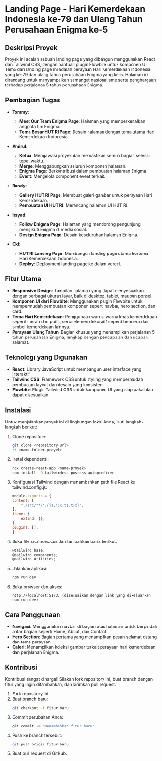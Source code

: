 # Landing Page - Hari Kemerdekaan Indonesia ke-79 dan Ulang Tahun Perusahaan Enigma ke-5

## Deskripsi Proyek
Proyek ini adalah sebuah landing page yang dibangun menggunakan React dan Tailwind CSS, dengan bantuan plugin Flowbite untuk komponen UI. Tema dari landing page ini adalah perayaan Hari Kemerdekaan Indonesia yang ke-79 dan ulang tahun perusahaan Enigma yang ke-5. Halaman ini dirancang untuk menyampaikan semangat nasionalisme serta penghargaan terhadap perjalanan 5 tahun perusahaan Enigma.

## Pembagian Tugas
- **Tommy**:
  - **Meet Our Team Enigma Page**: Halaman yang memperkenalkan anggota tim Enigma.
  - **Tema Besar HUT RI Page**: Desain halaman dengan tema utama Hari Kemerdekaan Indonesia.

- **Amirul**:
  - **Ketua**: Mengawasi proyek dan memastikan semua bagian selesai tepat waktu.
  - **Merge**: Menggabungkan seluruh komponen halaman.
  - **Enigma Page**: Berkontribusi dalam pembuatan halaman Enigma.
  - **Event**: Mengelola component event terkait.

- **Randy**:
  - **Gallery HUT RI Page**: Membuat galeri gambar untuk perayaan Hari Kemerdekaan.
  - **Pembuatan UI HUT RI**: Merancang halaman UI HUT RI.

- **Irsyad**:
  - **Follow Enigma Page**: Halaman yang mendorong pengunjung mengikuti Enigma di media sosial.
  - **Design Enigma Page**: Desain keseluruhan halaman Enigma.

- **Oki**:
  - **HUT RI Landing Page**: Membangun landing page utama bertema Hari Kemerdekaan Indonesia.
  - **Deploy**: Deployment landing page ke dalam vercel.



## Fitur Utama
- **Responsive Design**: Tampilan halaman yang dapat menyesuaikan dengan berbagai ukuran layar, baik di desktop, tablet, maupun ponsel.
- **Komponen UI dari Flowbite**: Menggunakan plugin Flowbite untuk mempermudah pembuatan komponen seperti navbar, hero section, dan card.
- **Tema Hari Kemerdekaan**: Penggunaan warna-warna khas kemerdekaan seperti merah dan putih, serta elemen dekoratif seperti bendera dan simbol kemerdekaan lainnya.
- **Perayaan Ulang Tahun**: Bagian khusus yang menampilkan perjalanan 5 tahun perusahaan Enigma, lengkap dengan pencapaian dan ucapan selamat.

## Teknologi yang Digunakan
- **React**: Library JavaScript untuk membangun user interface yang interaktif.
- **Tailwind CSS**: Framework CSS untuk styling yang mempermudah pembuatan layout dan desain yang konsisten.
- **Flowbite**: Plugin Tailwind CSS untuk komponen UI yang siap pakai dan dapat disesuaikan.

## Instalasi
Untuk menjalankan proyek ini di lingkungan lokal Anda, ikuti langkah-langkah berikut:

1. Clone repository:
    ```bash
    git clone <repository-url>
    cd <nama-folder-proyek>
    ```

2. Instal dependensi:
    ```bash
    npx create-react-app <nama-proyek>
    npm install -D tailwindcss postcss autoprefixer
    
    ```
3. Konfigurasi Tailwind dengan menambahkan path file React ke tailwind.config.js:
    
    ```javascript
    module.exports = {
    content: [
        "./src/**/*.{js,jsx,ts,tsx}",
    ],
    theme: {
        extend: {},
    },
    plugins: [],
    }
    ```

3. Buka file src/index.css dan tambahkan baris berikut:
    ```javascript
    @tailwind base;
    @tailwind components;
    @tailwind utilities;
    ```

4. Jalankan aplikasi:
    ```bash
    npm run dev
    ```

4. Buka browser dan akses:
    ```
    http://localhost:5173/ (disesuaikan dengan link yang dikeluarkan npm run dev)
    ```

## Cara Penggunaan
- **Navigasi**: Menggunakan navbar di bagian atas halaman untuk berpindah antar bagian seperti Home, About, dan Contact.
- **Hero Section**: Bagian pertama yang menampilkan pesan selamat datang dan tema perayaan.
- **Galeri**: Menampilkan koleksi gambar terkait perayaan hari kemerdekaan dan perjalanan Enigma.

## Kontribusi
Kontribusi sangat dihargai! Silakan fork repository ini, buat branch dengan fitur yang ingin ditambahkan, dan kirimkan pull request.

1. Fork repository ini.
2. Buat branch baru:
    ```bash
    git checkout -b fitur-baru
    ```
3. Commit perubahan Anda:
    ```bash
    git commit -m "Menambahkan fitur baru"
    ```
4. Push ke branch tersebut:
    ```bash
    git push origin fitur-baru
    ```
5. Buat pull request di GitHub.



